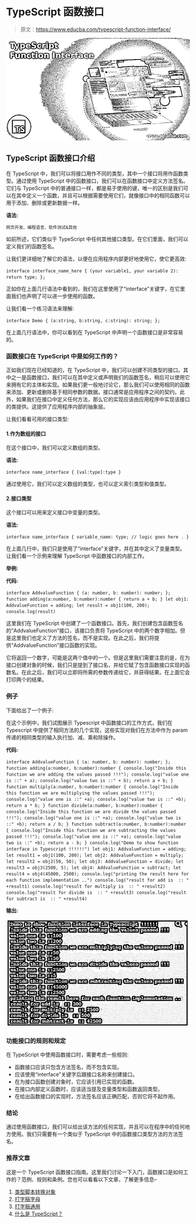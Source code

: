 # TypeScript 函数接口

> 原文：<https://www.educba.com/typescript-function-interface/>

![TypeScript Function Interface](img/bf3a6a3044040817def140d673b3f4a8.png)



## TypeScript 函数接口介绍

在 TypeScript 中，我们可以将接口用作不同的类型，其中一个接口将用作函数类型。通过使用 TypeScript 中的函数接口，我们可以在函数接口中定义方法签名。它们与 TypeScript 中的普通接口一样，都是易于使用的键，唯一的区别是我们可以在其中定义一个函数，并且可以根据需要使用它们，就像接口中的相同函数可以用于添加、删除或更新数据一样。

**语法:**

<small>网页开发、编程语言、软件测试&其他</small>

如前所述，它们类似于 TypeScript 中任何其他接口类型。在它们里面，我们可以定义我们的函数签名。

让我们更详细地了解它的语法，以便在应用程序内部更好地使用它，使它更高效:

`interface interface_name_here
{
(your variable1, your variable 2): return type;
};`

正如你在上面几行语法中看到的，我们在这里使用了“interface”关键字，在它里面我们也声明了可以进一步使用的函数。

让我们看一个练习语法来理解:

`interface Demo
{
(a:string, b:string, c:string): string;
};`

在上面几行语法中，你可以看到在 TypeScript 中声明一个函数接口是非常容易的。

### 函数接口在 TypeScript 中是如何工作的？

正如我们现在已经知道的，在 TypeScript 中，我们可以创建不同类型的接口。其中之一是函数接口，我们可以在其中定义或声明我们的函数签名，稍后可以使用它来拥有它的主体和实现。如果我们更一般地讨论它，那么我们可以使用相同的函数来添加、更新或删除基于相同参数的数据。接口通常是应用程序之间的契约。此外，如果我们在接口中定义任何方法，那么它的实现应该由应用程序中实现该接口的类提供。这提供了应用程序内部的抽象层。

让我们看看可用的接口类型:

#### 1.作为数组的接口

在这个接口中，我们可以定义数组的类型。

**语法:**

`interface name_interface {
[val:type]:type
}`

通过使用它，我们可以定义数组的类型，也可以定义索引类型和值类型。

#### 2.接口类型

这个接口可以用来定义接口中变量的类型。

**语法:**

`interface name_interface {
variable_name: type;
// logic goes here .
}`

在上面几行中，我们只是使用了“interface”关键字，并在其中定义了变量类型。让我们看一个示例来理解 TypeScript 中函数接口的内部工作。

**举例:**

**代码:**

`interface AddvalueFunction
{
(a: number, b: number): number;
};
function adding(a:number, b:number):number {
return a + b;
}
let obj1: AddvalueFunction = adding;
let result = obj1(100, 200);
console.log(result)`

这里我们在 TypeScript 中创建了一个函数接口。首先，我们创建包含函数签名的“AddvalueFunction”接口，该接口负责将 TypeScript 中的两个数字相加。但是这里我们也定义了方法的签名，而不是实现。在此之后，我们将提供“AddvalueFunction”接口函数的实现。

它将返回一个数字，可能是这两个值中的一个。但是这里我们需要注意的是，在为接口创建对象的时候，我们只是提到了接口名，并给它赋了包含函数接口实现的函数名。在此之后，我们可以立即将所需的参数传递给它，并获得结果。在上面它会打印两个的结果。

### 例子

下面给出了一个例子:

在这个示例中，我们试图展示 Typescript 中函数接口的工作方式，我们在 Typescript 中提供了相同方法的几个实现，这些实现对我们在方法中作为 param 传递的相同类型的输入执行加、减、乘和除操作。

**代码:**

`interface AddvalueFunction
{
(a: number, b: number): number;
};
function adding(a:number, b:number):number {
console.log("Inside this function we are adding the values passed !!!");
console.log("value one is ::" + a);
console.log("value two is ::" + b);
return a + b;
}
function multiply(a:number, b:number):number {
console.log("Inside this function we are multiplying the values passed !!!");
console.log("value one is ::" +a);
console.log("value two is ::" +b);
return a * b;
}
function divide(a:number, b:number):number {
console.log("Inside this function we are divide the values passed !!!");
console.log("value one is ::" +a);
console.log("value two is ::" +b);
return a / b;
}
function subtract(a:number, b:number):number {
console.log("Inside this function we are subtracting the values passed !!!");
console.log("value one is ::" +a);
console.log("value two is ::" +b);
return a - b;
}
console.log("Demo to show function interface in Typescript !!!!!!")
let obj1: AddvalueFunction = adding;
let result1 = obj1(100, 200);
let obj2: AddvalueFunction = multiply;
let result2 = obj2(50, 50);
let obj3: AddvalueFunction = divide;
let result3 = obj3(2500, 5);
let obj4: AddvalueFunction = subtract;
let result4 = obj4(45000, 2500);
console.log("printing the result here for each function implementation ..")
console.log("result for add is  :: " +result1)
console.log("result for multiply is  :: " +result2)
console.log("result for divide is  :: " +result3)
console.log("result for subtract is  :: " +result4)`

**输出:**

![TypeScript Function Interface 1](img/789f838fa1d4975777510925b45fc6a4.png)



### 功能接口的规则和规定

在 TypeScript 中使用函数接口时，需要考虑一些规则:

*   函数接口应该只包含方法签名，而不包含实现。
*   应该使用“interface”关键字后跟接口名称来创建接口。
*   在为接口函数创建对象时，它应该引用已实现的函数。
*   在接口内部定义函数时，应该适当提及变量类型和函数返回类型。
*   在给出函数接口的实现时，方法签名应该正确匹配，否则它将不起作用。

### 结论

通过使用函数接口，我们可以给出该方法的任何实现，并且可以在程序中的任何地方使用。我们只需要有一个类似于 TypeScript 中的函数接口类型方法的方法签名。

### 推荐文章

这是一个 TypeScript 函数接口指南。这里我们讨论一下入门，函数接口是如何工作的？范例、规则和条例。您也可以看看以下文章，了解更多信息–

1.  [类型脚本转换对象](https://www.educba.com/typescript-cast-object/)
2.  [打字稿字母](https://www.educba.com/typescript-let/)
3.  [打字稿通用](https://www.educba.com/typescript-generic/)
4.  [什么是 TypeScript？](https://www.educba.com/what-is-typescript/)





